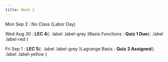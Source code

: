 ```yaml
---
title: Week 2
---
```


Mon Sep 2
: No Class (Labor Day)

Wed Aug 30
: **LEC 4**{: .label .label-grey }Basis Functions
: **Quiz 1 Due**{: .label .label-red }

Fri Sep 1
: **LEC 5**{: .label .label-grey }Lagrange Basis
: **Quiz 2 Assigned**{: .label .label-yellow }
